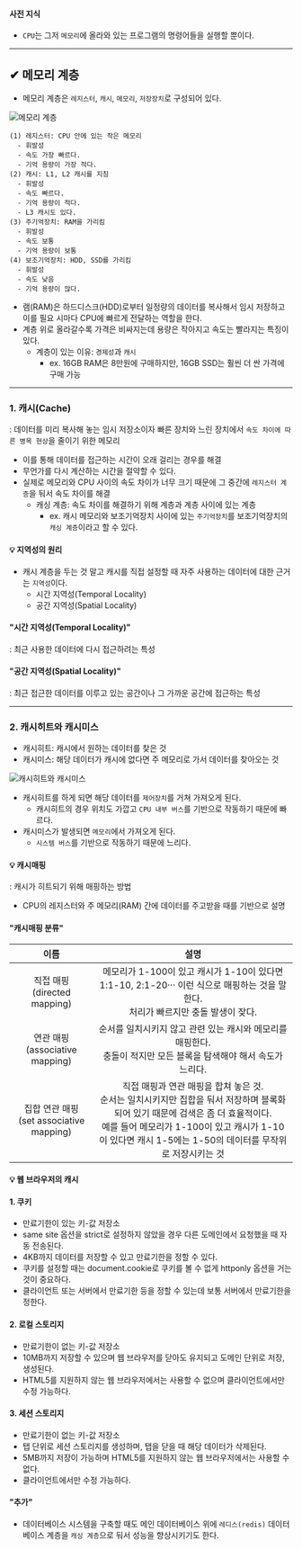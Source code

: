 #### 사전 지식
- `CPU`는 그저 `메모리`에 올라와 있는 프로그램의 명령어들을 실행할 뿐이다.

- - -
## ✔ 메모리 계층
- 메모리 계층은 `레지스터`, `캐시`, `메모리`, `저장장치`로 구성되어 있다.

![메모리 계층](https://user-images.githubusercontent.com/54324782/190950320-174e61e9-0d8e-4c4e-9c33-0092d0d48dea.png)

```
(1) 레지스터: CPU 안에 있는 작은 메모리
  - 휘발성
  - 속도 가장 빠르다.
  - 기억 용량이 가장 적다.
(2) 캐시: L1, L2 캐시를 지칭
  - 휘발성
  - 속도 빠르다.
  - 기억 용량이 적다.
  - L3 캐시도 있다.
(3) 주기억장치: RAM을 가리킴
  - 휘발성
  - 속도 보통
  - 기억 용량이 보통
(4) 보조기억장치: HDD, SSD를 가리킴
  - 휘발성
  - 속도 낮음
  - 기억 용량이 많다.
```

- 램(RAM)은 하드디스크(HDD)로부터 일정량의 데이터를 복사해서 임시 저장하고 이를 필요 시마다 CPU에 빠르게 전달하는 역할을 한다.
- 계층 위로 올라갈수록 가격은 비싸지는데 용량은 작아지고 속도는 빨라지는 특징이 있다.
  - 계층이 있는 이유: `경제성`과 `캐시`
    - ex. 16GB RAM은 8만원에 구매하지만, 16GB SSD는 훨씬 더 싼 가격에 구매 가능

- - -
### 1. 캐시(Cache)
: 데이터를 미리 복사해 놓는 임시 저장소이자 빠른 장치와 느린 장치에서 `속도 차이에 따른 병목 현상`을 줄이기 위한 메모리
- 이를 통해 데이터를 접근하는 시간이 오래 걸리는 경우를 해결
- 무언가를 다시 계산하는 시간을 절약할 수 있다.
- 실제로 메모리와 CPU 사이의 속도 차이가 너무 크기 때문에 그 중간에 `레지스터 계층`을 둬서 속도 차이를 해결
  - 캐싱 계층: 속도 차이를 해결하기 위해 계층과 계층 사이에 있는 계층
    - ex. 캐시 메모리와 보조기억장치 사이에 있는 `주기억장치`를 보조기억장치의 `캐싱 계층`이라고 할 수 있다.

#### 💡 지역성의 원리
- 캐시 계층을 두는 것 말고 캐시를 직접 설정할 때 자주 사용하는 데이터에 대한 근거는 `지역성`이다.
  - 시간 지역성(Temporal Locality)
  - 공간 지역성(Spatial Locality)

#### "시간 지역성(Temporal Locality)"
: 최근 사용한 데이터에 다시 접근하려는 특성
#### "공간 지역성(Spatial Locality)"
: 최근 접근한 데이터를 이루고 있는 공간이나 그 가까운 공간에 접근하는 특성

- - -
### 2. 캐시히트와 캐시미스
- 캐시히트: 캐시에서 원하는 데이터를 찾은 것
- 캐시미스: 해당 데이터가 캐시에 없다면 주 메모리로 가서 데이터를 찾아오는 것

![캐시히트와 캐시미스](https://user-images.githubusercontent.com/54324782/190951062-eff67569-bff0-4520-89d8-32b85248cd4a.png)

- 캐시히트를 하게 되면 해당 데이터를 `제어장치`를 거쳐 가져오게 된다.
  - 캐시히트의 경우 위치도 가깝고 `CPU 내부 버스`를 기반으로 작동하기 때문에 빠르다.
- 캐시미스가 발생되면 `메모리`에서 가져오게 된다.
  - `시스템 버스`를 기반으로 작동하기 때문에 느리다.

#### 💡 캐시매핑
: 캐시가 히트되기 위해 매핑하는 방법
- CPU의 레지스터와 주 메모리(RAM) 간에 데이터를 주고받을 때를 기반으로 설명

#### "캐시매핑 분류"
| 이름 | 설명 |
|:--------:|:--------:|
| 직접 매핑 <br>(directed mapping) | 메모리가 1-100이 있고 캐시가 1-10이 있다면 1:1-10, 2:1-20··· 이런 식으로 매핑하는 것을 말한다. <br>처리가 빠르지만 충돌 발생이 잦다. |
| 연관 매핑 <br>(associative mapping) | 순서를 일치시키지 않고 관련 있는 캐시와 메모리를 매핑한다. <br>충돌이 적지만 모든 블록을 탐색해야 해서 속도가 느리다. |
| 집합 연관 매핑 <br>(set associative mapping) | 직접 매핑과 연관 매핑을 합쳐 놓은 것. <br>순서는 일치시키지만 집합을 둬서 저장하며 블록화되어 있기 때문에 검색은 좀 더 효율적이다. <br>예를 들어 메모리가 1-100이 있고 캐시가 1-10이 있다면 캐시 1-5에는 1-50의 데이터를 무작위로 저장시키는 것 |

#### 💡 웹 브라우저의 캐시
#### 1. 쿠키
- 만료기한이 있는 키-값 저장소
- same site 옵션을 strict로 설정하지 않았을 경우 다른 도메인에서 요청했을 때 자동 전송된다.
- 4KB까지 데이터를 저장할 수 있고 만료기한을 정할 수 있다.
- 쿠키를 설정할 때는 document.cookie로 쿠키를 볼 수 없게 httponly 옵션을 거는 것이 중요하다.
- 클라이언트 또는 서버에서 만료기한 등을 정할 수 있는데 보통 서버에서 만료기한을 정한다.

#### 2. 로컬 스토리지
- 만료기한이 없는 키-값 저장소
- 10MB까지 저장할 수 있으며 웹 브라우저를 닫아도 유지되고 도메인 단위로 저장, 생성된다.
- HTML5를 지원하지 않는 웹 브라우저에서는 사용할 수 없으며 클라이언트에서만 수정 가능하다.

#### 3. 세션 스토리지
- 만료기한이 없는 키-값 저장소
- 탭 단위로 세션 스토리지를 생성하며, 탭을 닫을 때 해당 데이터가 삭제된다.
- 5MB까지 저장이 가능하며 HTML5를 지원하지 않는 웹 브라우저에서는 사용할 수 없다.
- 클라이언트에서만 수정 가능하다.

#### "추가"
- 데이터베이스 시스템을 구축할 때도 메인 데이터베이스 위에 `레디스(redis)` 데이터 베이스 계층을 `캐싱 계층`으로 둬서 성능을 향상시키기도 한다.

